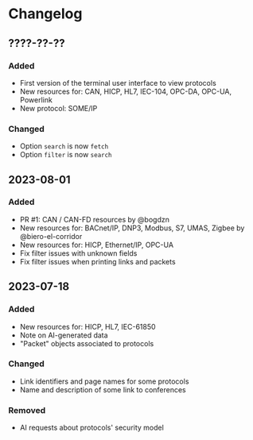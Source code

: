 Changelog
=========

## ????-??-??

### Added

- First version of the terminal user interface to view protocols
- New resources for: CAN, HICP, HL7, IEC-104, OPC-DA, OPC-UA, Powerlink
- New protocol: SOME/IP

### Changed

- Option `search` is now `fetch`
- Option `filter` is now `search`

## 2023-08-01

### Added

- PR #1: CAN / CAN-FD resources by @bogdzn
- New resources for: BACnet/IP, DNP3, Modbus, S7, UMAS, Zigbee by @biero-el-corridor
- New resources for: HICP, Ethernet/IP, OPC-UA
- Fix filter issues with unknown fields
- Fix filter issues when printing links and packets

## 2023-07-18

### Added

- New resources for: HICP, HL7, IEC-61850
- Note on AI-generated data
- "Packet" objects associated to protocols

### Changed

- Link identifiers and page names for some protocols
- Name and description of some link to conferences

### Removed

- AI requests about protocols' security model
